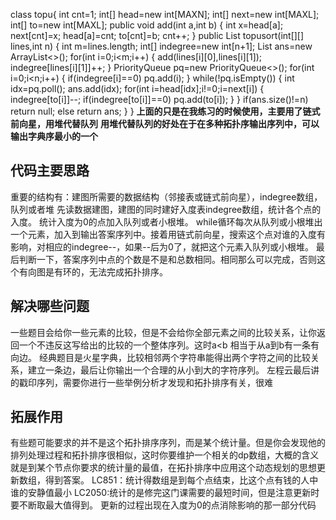 class topu{
	int cnt=1;
	int[] head=new int[MAXN];
	int[] next=new int[MAXL];
	int[] to=new int[MAXL];
	public void add(int a,int b)
	{
		int x=head[a];
		next[cnt]=x;
		head[a]=cnt;
		to[cnt]=b;
		cnt++;
	}
	public List<Integer> topusort(int[][] lines,int n)
	{
		int m=lines.length;
		int[] indegree=new int[n+1];
		List<Integer> ans=new ArrayList<>();
		for(int i=0;i<m;i++)
		{
			add(lines[i][0],lines[i][1]);
			indegree[lines[i][1]]++;
		}
		PriorityQueue<Integer> pq=new PriorityQueue<>();
		for(int i=0;i<n;i++)
		{
			if(indegree[i]==0)
			pq.add(i);
		}
		while(!pq.isEmpty())
		{
			int idx=pq.poll();
			ans.add(idx);
			for(int i=head[idx];i!=0;i=next[i])
			{
				indegree[to[i]]--;
				if(indegree[to[i]]==0)
				pq.add(to[i]);
			}
		}
		if(ans.size()!=n)
		return null;
		else
		return ans;
	}
}
**上面的只是在我练习的时候使用，主要用了链式前向星，用堆代替队列**
**用堆代替队列的好处在于在多种拓扑序输出序列中，可以输出字典序最小的一个**

## 代码主要思路
重要的结构有：建图所需要的数据结构（邻接表或链式前向星），indegree数组，队列或者堆
先读数据建图，建图的同时建好入度表indegree数组，统计各个点的入度。
统计入度为0的点加入队列或者小根堆。
while循环每次从队列或小根堆出一个元素，加入到输出答案序列中。接着用链式前向星，搜索这个点对谁的入度有影响，对相应的indegree--，如果--后为0了，就把这个元素入队列或小根堆。
最后判断一下，答案序列中点的个数是不是和总数相同。相同那么可以完成，否则这个有向图是有环的，无法完成拓扑排序。

## 解决哪些问题
一些题目会给你一些元素的比较，但是不会给你全部元素之间的比较关系，让你返回一个不违反这写给出的比较的一个整体序列。这时a<b 相当于从a到b有一条有向边。
经典题目是火星字典，比较相邻两个字符串能得出两个字符之间的比较关系，建立一条边，最后让你输出一个合理的从小到大的字符序列。
左程云最后讲的戳印序列，需要你进行一些举例分析才发现和拓扑排序有关，很难

## 拓展作用
有些题可能要求的并不是这个拓扑排序序列，而是某个统计量。但是你会发现他的排列处理过程和拓扑排序很相似，这时你要维护一个相关的dp数组，大概的含义就是到某个节点你要求的统计量的最值，在拓扑排序中应用这个动态规划的思想更新数组，得到答案。
LC851：统计得数组是到每个点结束，比这个点有钱的人中谁的安静值最小
LC2050:统计的是修完这门课需要的最短时间，但是注意更新时要不断取最大值得到。
更新的过程出现在入度为0的点消除影响的那一部分代码